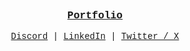 <div style="font-family: JetBrains Mono, Consolas, Courier New, monospace">
    <h3 align="center"><a href="https://guibdbello.github.io">Portfolio</a></h3>
    <p align="center">
        <a href="https://discord.gg/.guibdbello" target="blank">Discord</a> | 
        <a href="https://linkedin.com/in/guibdbello" target="blank">LinkedIn</a> | 
        <a href="https://x.com/guibdbello" target="blank">Twitter / X</a>
    </p>
</div>